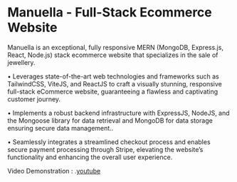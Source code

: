 
# Manuella - Full-Stack Ecommerce Website

Manuella is an exceptional, fully responsive MERN (MongoDB, Express.js, React, Node.js) stack ecommerce website that specializes in the sale of jewellery.

• Leverages state-of-the-art web technologies and frameworks such as TailwindCSS, ViteJS, and ReactJS to craft
a visually stunning, responsive full-stack eCommerce website, guaranteeing a flawless and captivating customer
journey.

• Implements a robust backend infrastructure with ExpressJS, NodeJS, and the Mongoose library for data
retrieval and MongoDB for data storage ensuring secure data management..

• Seamlessly integrates a streamlined checkout process and enables secure payment processing through Stripe,
elevating the website’s functionality and enhancing the overall user experience.

Video Demonstration : .[youtube](https://youtu.be/pg3xomUrmFo)





 
